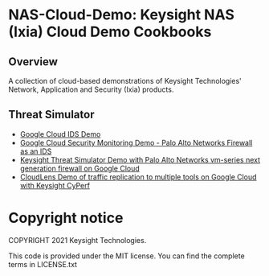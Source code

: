 # NAS-Cloud-Demo: Keysight NAS (Ixia) Cloud Demo Cookbooks
## Overview
A collection of cloud-based demonstrations of Keysight Technologies' Network, Application and Security (Ixia) products.

## Threat Simulator

* [Google Cloud IDS Demo](GCP_TS_Cloud_IDS.md)
* [Google Cloud Security Monitoring Demo - Palo Alto Networks Firewall as an IDS](GCP_TS_Demo.md)
* [Keysight Threat Simulator Demo with Palo Alto Networks vm-series next generation firewall on Google Cloud](GCP_TS_PAN_NGFW_Demo.md)
* [CloudLens Demo of traffic replication to multiple tools on Google Cloud with Keysight CyPerf](GCP_CyPerf_CloudLens.md)

# Copyright notice

COPYRIGHT 2021 Keysight Technologies.

This code is provided under the MIT license.
You can find the complete terms in LICENSE.txt